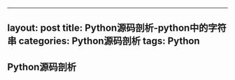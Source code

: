 
---
layout: post
title: Python源码剖析-python中的字符串
categories: Python源码剖析
tags: Python
---

## Python源码剖析

